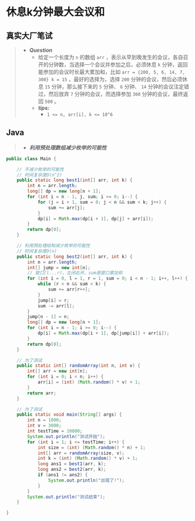 # 休息k分钟最大会议和

## 真实大厂笔试

> - ***Question***
>   - 给定一个长度为 `n` 的数组 `arr` ，表示从早到晚发生的会议，各自召开的分钟数，当选择一个会议并参加之后，必须休息 `k` 分钟，返回能参加的会议时长最大累加和，比如 `arr = {200, 5, 6, 14, 7, 300} k = 15` ，最好的选择为，选择 `200` 分钟的会议，然后必须休息 `15` 分钟，那么接下来的 `5` 分钟、 `6` 分钟、 `14` 分钟的会议注定错过，然后放弃 `7` 分钟的会议，而选择参加 `300` 分钟的会议，最终返回 `500` 。
>   - ***tips:***
>     - `1 <= n, arr[i], k <= 10^6`

## Java

> - ***利用预处理数组减少枚举的可能性***

```java
public class Main {

    // 不减少枚举的可能性
    // 时间复杂度O(n^2)
    public static long best1(int[] arr, int k) {
        int n = arr.length;
        long[] dp = new long[n + 1];
        for (int i = n - 1, j, sum; i >= 0; i--) {
            for (j = i + 1, sum = 0; j < n && sum < k; j++) {
                sum += arr[j];
            }
            dp[i] = Math.max(dp[i + 1], dp[j] + arr[i]);
        }
        return dp[0];
    }

    // 利用预处理结构减少枚举的可能性
    // 时间复杂度O(n)
    public static long best2(int[] arr, int k) {
        int n = arr.length;
        int[] jump = new int[n];
        // 窗口[l...r)，左闭右开，sum是窗口累加和
        for (int i = 0, l = 1, r = 1, sum = 0; i < n - 1; i++, l++) {
            while (r < n && sum < k) {
                sum += arr[r++];
            }
            jump[i] = r;
            sum -= arr[l];
        }
        jump[n - 1] = n;
        long[] dp = new long[n + 1];
        for (int i = n - 1; i >= 0; i--) {
            dp[i] = Math.max(dp[i + 1], dp[jump[i]] + arr[i]);
        }
        return dp[0];
    }

    // 为了测试
    public static int[] randomArray(int n, int v) {
        int[] arr = new int[n];
        for (int i = 0; i < n; i++) {
            arr[i] = (int) (Math.random() * v) + 1;
        }
        return arr;
    }

    // 为了测试
    public static void main(String[] args) {
        int n = 1000;
        int v = 3000;
        int testTime = 10000;
        System.out.println("测试开始");
        for (int i = 1; i <= testTime; i++) {
            int size = (int) (Math.random() * n) + 1;
            int[] arr = randomArray(size, v);
            int k = (int) (Math.random() * v) + 1;
            long ans1 = best1(arr, k);
            long ans2 = best2(arr, k);
            if (ans1 != ans2) {
                System.out.println("出错了!");
            }
        }
        System.out.println("测试结束");
    }

}
```
